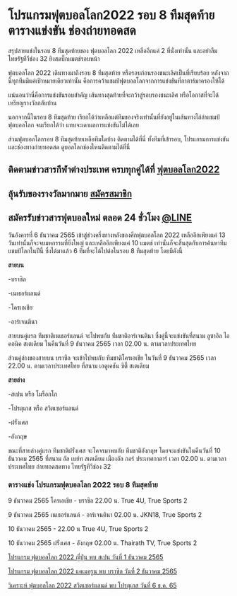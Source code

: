# โปรแกรมฟุตบอลโลก2022 รอบ 8 ทีมสุดท้าย ตารางแข่งขัน ช่องถ่ายทอดสด

สรุปสายแข่งในรอบ 8 ทีมสุดท้ายของ ฟุตบอลโลก 2022 เหลืออีกแค่ 2 ที่นั่งเท่านั้น และอย่าลืม ไทยรัฐทีวีช่อง 32 ยิงสดบิ๊กแมตช์รอบหน้า

ฟุตบอลโลก 2022 เดินทางมาถึงรอบ 8 ทีมสุดท้าย หรือรอบก่อนรองชนะเลิศเป็นที่เรียบร้อย หลังจากนี้ทุกทีมมีแค่เป้าหมายเดียวเท่านั้น คือการคว้าแชมป์ฟุตบอลโลกจากการแข่งขันที่กาตาร์มาครองให้ได้

แน่นอนว่านี่คือการแข่งขันรอบสำคัญ เส้นทางสุดท้ายที่จะกว้าสู่รอบรองชนะเลิศ หรือโอกาสที่จะได้เหรียญรางวัลกลับบ้าน 

นอกจากนี้ในรอบ 8 ทีมสุดท้าย เรียกได้ว่าเหลือแต่ทีมของจริงเท่านั้นที่ยังอยู่ในเส้นทางไล่ล่าแชมป์ฟุตบอลโลก จนเรียกได้ว่า แทบจะเดาผลการแข่งขันไม่ได้เลย 

ส่วนฟุตบอลโลกรอบ 8 ทีมสุดท้ายเหลือทีมใดบ้าง ติดตามได้ที่นี่ ทั้งทีมที่เข้ารอบ, โปรแกรมการแข่งขัน และช่องทางถ่ายทอดสด ดูบอลโลกช่องไหนติดตามได้ที่นี่

## ติดตามข่าวสารกีฬาต่างประเทศ ครบทุกคู่ได้ที่ [ฟุตบอลโลก2022](https://www.ufa88s.info/)

## ลุ้นรับของรางวัลมากมาย [สมัครสมาชิก](https://member.ufa88s.info/register/?s=wwwufa88s&lang=th)

## สมัครรับข่าวสารฟุตบอลใหม่ ตลอด 24 ชั่วโมง [@LINE](https://line.me/R/ti/p/@283xkvif)

วันอังคารที่ 6 ธันวาคม 2565 เข้าสู่ช่วงครึ่งทางหลังของศึกฟุตบอลโลก 2022 เหลืออีกเพียงแค่ 13 วันเท่านั้นก็จะจบมหกรรมที่ยิ่งใหญ่ และเหลืออีกเพียงแค่ 10 แมตช์ เท่านั้นก็จะสิ้นสุดกับการค้นหาทีมแชมป์โลกในปีนี้ ซึ่งได้มาแล้ว 6 ทีมที่จะได้ไปต่อในรอบ 8 ทีมสุดท้าย โดยมีดังนี้ 

**สายบน** 

-บราซิล

-เนเธอร์แลนด์ 

-โครเอเชีย

-อาร์เจนตินา 

สายบนคู่แรก ทีมชาติเนเธอร์แลนด์ จะไปพบกับ ทีมชาติอาร์เจนตินา ซึ่งคู่นี้จะแข่งขันที่สนาม ลูซาอิล ไอคอนิค สเตเดียม ในคืนวันที่ 9 ธันวาคม 2565 เวลา 02.00 น. ตามเวลาประเทศไทย

ส่วนคู่ล่างของสายบน บราซิล จะเข้าไปพบกับ ทีมชาติโครเอเชีย ในวันที่ 9 ธันวาคม 2565 เวลา 22.00 น. ตามเวลาประเทศไทย ที่สนาม เอดูเคชัน ซิตี้ สเตเดียม 

**สายล่าง**

-สเปน หรือ โมร็อกโก

-โปรตุเกส หรือ สวิตเซอร์แลนด์

-ฝรั่งเศส

-อังกฤษ

ขณะที่สายล่างคู่แรก ทีมชาติฝรั่งเศส จะโคจรมาพบกับ ทีมชาติอังกฤษ โดยจะแข่งขันในคืนวันที่ 10 ธันวาคม 2565 ที่สนาม อัล เบย์ท สเตเดียม เมืองอัล กอร์ ประเทศกาตาร์ เวลา 02.00 น. ตามเวลาประเทศไทย ถ่ายทอดสดทาง ไทยรัฐทีวีช่อง 32

### ตารางแข่ง โปรแกรมฟุตบอลโลก 2022 รอบ 8 ทีมสุดท้าย

9 ธันวาคม 2565 โครเอเชีย - บราซิล 22.00 น. True 4U, True Sports 2

9 ธันวาคม 2565 เนเธอร์แลนด์ - อาร์เจนตินา 02.00 น. JKN18, True Sports 2

10 ธันวาคม 2565 - 22.00 น True 4U, True Sports 2

10 ธันวาคม 2565 ฝรั่งเศส - อังกฤษ 02.00 น. Thairath TV, True Sports 2

[โปรแกรม ฟุตบอลโลก 2022 ญี่ปุ่น พบ สเปน วันที่ 1 ธันวาคม 2565](https://atom.io/packages/%E0%B9%82%E0%B8%9B%E0%B8%A3%E0%B9%81%E0%B8%81%E0%B8%A3%E0%B8%A1%20%E0%B8%9F%E0%B8%B8%E0%B8%95%E0%B8%9A%E0%B8%AD%E0%B8%A5%E0%B9%82%E0%B8%A5%E0%B8%81%202022%20%E0%B8%8D%E0%B8%B5%E0%B9%88%E0%B8%9B%E0%B8%B8%E0%B9%88%E0%B8%99%20%E0%B8%9E%E0%B8%9A%20%E0%B8%AA%E0%B9%80%E0%B8%9B%E0%B8%99%20%E0%B8%A7%E0%B8%B1%E0%B8%99%E0%B8%97%E0%B8%B5%E0%B9%88%201%20%E0%B8%98%E0%B8%B1%E0%B8%99%E0%B8%A7%E0%B8%B2%E0%B8%84%E0%B8%A1%202565%20%E0%B8%8A%E0%B9%88%E0%B8%AD%E0%B8%87%E0%B8%96%E0%B9%88%E0%B8%B2%E0%B8%A2%E0%B8%97%E0%B8%AD%E0%B8%94%E0%B8%AA%E0%B8%94)

[โปรแกรม ฟุตบอลโลก 2022 แคเมอรูน พบ บราซิล วันที่ 2 ธันวาคม 2565](https://atom.io/packages/%E0%B9%82%E0%B8%9B%E0%B8%A3%E0%B9%81%E0%B8%81%E0%B8%A3%E0%B8%A1%20%E0%B8%9F%E0%B8%B8%E0%B8%95%E0%B8%9A%E0%B8%AD%E0%B8%A5%E0%B9%82%E0%B8%A5%E0%B8%81%202022%20%E0%B9%81%E0%B8%84%E0%B9%80%E0%B8%A1%E0%B8%AD%E0%B8%A3%E0%B8%B9%E0%B8%99%20%E0%B8%9E%E0%B8%9A%20%E0%B8%9A%E0%B8%A3%E0%B8%B2%E0%B8%8B%E0%B8%B4%E0%B8%A5%20%E0%B8%A7%E0%B8%B1%E0%B8%99%E0%B8%97%E0%B8%B5%E0%B9%88%202%20%E0%B8%98.%E0%B8%84.%202565)

[วิเคราะห์ ฟุตบอลโลก 2022 สวิตเซอร์แลนด์ พบ โปรตุเกส วันที่ 6 ธ.ค. 65](https://atom.io/themes/%E0%B8%A7%E0%B8%B4%E0%B9%80%E0%B8%84%E0%B8%A3%E0%B8%B2%E0%B8%B0%E0%B8%AB%E0%B9%8C%20%E0%B8%9F%E0%B8%B8%E0%B8%95%E0%B8%9A%E0%B8%AD%E0%B8%A5%E0%B9%82%E0%B8%A5%E0%B8%81%202022%20%E0%B8%AA%E0%B8%A7%E0%B8%B4%E0%B8%95%E0%B9%80%E0%B8%8B%E0%B8%AD%E0%B8%A3%E0%B9%8C%E0%B9%81%E0%B8%A5%E0%B8%99%E0%B8%94%E0%B9%8C%20%E0%B8%9E%E0%B8%9A%20%E0%B9%82%E0%B8%9B%E0%B8%A3%E0%B8%95%E0%B8%B8%E0%B9%80%E0%B8%81%E0%B8%AA%20%E0%B8%A7%E0%B8%B1%E0%B8%99%E0%B8%97%E0%B8%B5%E0%B9%88%206%20%E0%B8%98.%E0%B8%84.%2065)
